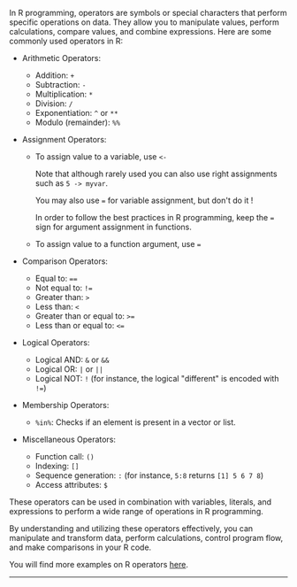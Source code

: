 In R programming, operators are symbols or special characters that perform specific
operations on data. They allow you to manipulate values, perform calculations,
compare values, and combine expressions. Here are some commonly used operators in R:

- Arithmetic Operators:
    - Addition: `+`
    - Subtraction: `-`
    - Multiplication: `*`
    - Division: `/`
    - Exponentiation: `^` or `**`
    - Modulo (remainder): `%%`
- Assignment Operators:
    - To assign value to a variable, use `<-`
      
        Note that although rarely used you can also use right assignments such as `5 -> myvar`.
        
        You may also use `=` for variable assignment, but don't do it !
        
        In order to follow the
        best practices in R programming, keep the `=` sign for argument assignment in
        functions.
        
    - To assign value to a function argument, use `=`

- Comparison Operators:
    - Equal to: `==`
    - Not equal to: `!=`
    - Greater than: `>`
    - Less than: `<`
    - Greater than or equal to: `>=`
    - Less than or equal to: `<=`
- Logical Operators:
    - Logical AND: `&` or `&&`
    - Logical OR: `|` or `||`
    - Logical NOT: `!` (for instance, the logical "different" is encoded with `!=`)

- Membership Operators:
    - `%in%`: Checks if an element is present in a vector or list.

- Miscellaneous Operators:
    - Function call: `()`
    - Indexing: `[]`
    - Sequence generation: `:` (for instance, `5:8` returns `[1] 5 6 7 8`)
    - Access attributes: `$`

These operators can be used in combination with variables, literals, and expressions to
perform a wide range of operations in R programming.

By understanding and utilizing these operators effectively, you can manipulate and
transform data, perform calculations, control program flow, and make comparisons in your
R code.

You will find more examples on R operators
[here](https://www.datamentor.io/r-programming/operator).

---